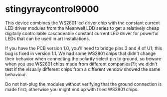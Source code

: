 # stingyraycontrol9000

This device combines the WS2801 led driver chip with the constant current LED driver modules from the Meanwell LDD series to get a relatively cheap digitally controllable cascadeable constant current LED driver for powerful LEDs that can be used in art installations.

If you have the PCB version 1.0, you'll need to bridge pins 3 and 4 of U1; this bug is fixed in version 1.1. We had some WS2801 chips that didn't change their behavior when connecting the polarity select pin to ground, so beware when you use WS2801 chips made from different companies(?); we didn't test if the visually different chips from a different vendow showed the same behaviour.

Do not hot-plug the modules without verifying that the ground connection is made first; otherwise you might end up with fried WS2801 chips.
